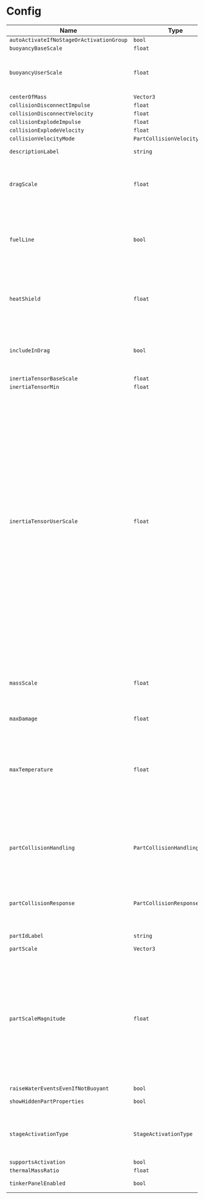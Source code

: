 # Config


|Name|Type|Description|
|--|--|--|
|`autoActivateIfNoStageOrActivationGroup`|`bool`||
|`buoyancyBaseScale`|`float`||
|`buoyancyUserScale`|`float`|Changes how buoyant the part is in water.|
|`centerOfMass`|`Vector3`||
|`collisionDisconnectImpulse`|`float`||
|`collisionDisconnectVelocity`|`float`||
|`collisionExplodeImpulse`|`float`||
|`collisionExplodeVelocity`|`float`||
|`collisionVelocityMode`|`PartCollisionVelocityMode`||
|`descriptionLabel`|`string`|Designer only. |
|`dragScale`|`float`|Changes this part's contribution to the craft's overall drag force.|
|`fuelLine`|`bool`|Allow connected engines to search this part and its connected parts for fuel tanks.|
|`heatShield`|`float`|Heat shield that prevents heat damage until it depletes.|
|`includeInDrag`|`bool`|Determines whether or not to include this part in the drag model.|
|`inertiaTensorBaseScale`|`float`||
|`inertiaTensorMin`|`float`||
|`inertiaTensorUserScale`|`float`|Increase to strengthen movable joints which are wobbly. Increase slowly, and only as much as necessary until the joint is stable as it can dramatically slow down rotation, or cause other issues if raised too much. Note: It is irrelevant which part within a group is adjusted; values are summed between parts in a group and applied to the group as a whole.|
|`massScale`|`float`|Handy way to trick the laws of physics and increase or decrease the mass of this part.|
|`maxDamage`|`float`||
|`maxTemperature`|`float`|The maximum temperature, in Celsius, that this part can withstand before taking heat damage or depleting its heat shield.|
|`partCollisionHandling`|`PartCollisionHandlingMethod`|Determines how collisions are handled when two parts bump into each other.|
|`partCollisionResponse`|`PartCollisionResponseType`|Determines how this part reacts when it takes a solid hit.|
|`partIdLabel`|`string`|Designer only. |
|`partScale`|`Vector3`||
|`partScaleMagnitude`|`float`|Designer only. Changes the size of the part. This can cause odd behavior, so for parts that have a dedicated size setting or tool we recommend you use that instead of this.|
|`raiseWaterEventsEvenIfNotBuoyant`|`bool`||
|`showHiddenPartProperties`|`bool`|Designer only. |
|`stageActivationType`|`StageActivationType`|Changes the current stage activation type of the part.|
|`supportsActivation`|`bool`||
|`thermalMassRatio`|`float`||
|`tinkerPanelEnabled`|`bool`|Designer only. |


